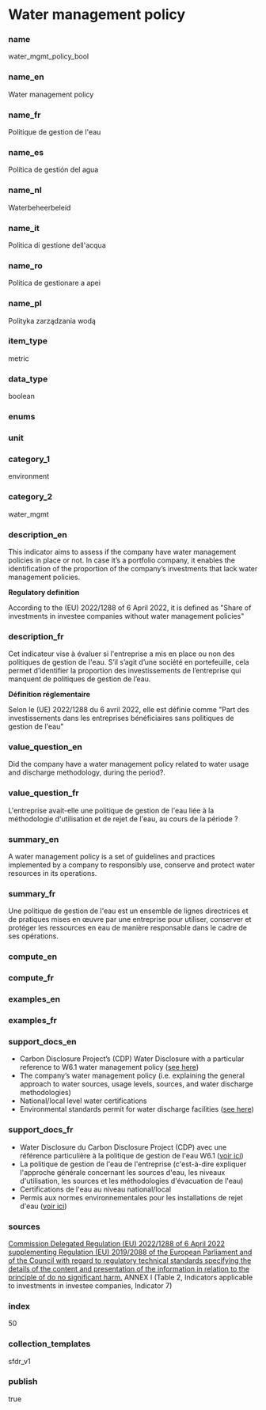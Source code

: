 # Water management policy

### name

water_mgmt_policy_bool

### name_en

Water management policy

### name_fr

Politique de gestion de l'eau

### name_es

Política de gestión del agua

### name_nl

Waterbeheerbeleid

### name_it

Politica di gestione dell'acqua

### name_ro

Politica de gestionare a apei

### name_pl

Polityka zarządzania wodą

### item_type

metric

### data_type

boolean

### enums



### unit



### category_1

environment

### category_2

water_mgmt

### description_en

This indicator aims to assess if the company have water management policies in place or not. In
case it’s a portfolio company, it enables the identification of the proportion of the company’s
investments that lack water management policies.

**Regulatory definition**

According to the (EU) 2022/1288 of 6 April 2022, it is defined as "Share of investments in
investee companies without water management policies"


### description_fr

Cet indicateur vise à évaluer si l'entreprise a mis en place ou non des politiques de gestion
de l'eau. S’il s’agit d’une société en portefeuille, cela permet d’identifier la proportion des
investissements de l’entreprise qui manquent de politiques de gestion de l’eau.

**Définition réglementaire**

Selon le (UE) 2022/1288 du 6 avril 2022, elle est définie comme "Part des investissements dans
les entreprises bénéficiaires sans politiques de gestion de l'eau"

### value_question_en

Did the company have a water management policy related to water usage and discharge methodology,
during the period?.

### value_question_fr

L'entreprise avait-elle une politique de gestion de l'eau liée à la méthodologie d'utilisation et
de rejet de l'eau, au cours de la période ?

### summary_en

A water management policy is a set of guidelines and practices implemented by a company to responsibly use, conserve and protect water resources in its operations. 

### summary_fr

Une politique de gestion de l'eau est un ensemble de lignes directrices et de pratiques mises en œuvre par une entreprise pour utiliser, conserver et protéger les ressources en eau de manière responsable dans le cadre de ses opérations.

### compute_en



### compute_fr



### examples_en


### examples_fr



### support_docs_en

- Carbon Disclosure Project’s (CDP) Water Disclosure with a particular reference to W6.1 water 
management policy ([see here](https://cdn.cdp.net/cdp-production/comfy/cms/files/files/000/008/157/original/SFDR_CDP_Mapping_June2023.pdf))
- The company’s water management policy (i.e. explaining the general approach to water sources,
usage levels, sources, and water discharge methodologies)
- National/local level water certifications 
- Environmental standards permit for water discharge facilities ([see here](https://www.gov.uk/government/publications/application-for-an-environmental-permit-part-b1-standard-facilities-permit))

### support_docs_fr

- Water Disclosure du Carbon Disclosure Project (CDP) avec une référence particulière à la
politique de gestion de l'eau W6.1 ([voir ici](https://cdn.cdp.net/cdp-production/comfy/cms/files/files/000/008/157/original/SFDR_CDP_Mapping_June2023.pdf))
- La politique de gestion de l'eau de l'entreprise (c'est-à-dire expliquer l'approche générale
concernant les sources d'eau, les niveaux d'utilisation, les sources et les méthodologies
d'évacuation de l'eau)
- Certifications de l'eau au niveau national/local
- Permis aux normes environnementales pour les installations de rejet d'eau ([voir ici](https://www.gov.uk/government/publications/application-for-an-environmental-permit-part-b1-standard-facilities-permit))

### sources

[Commission Delegated Regulation (EU) 2022/1288 of 6 April 2022 supplementing Regulation (EU) 2019/2088 of the European Parliament and of the Council with regard to regulatory technical standards specifying the details of the content and presentation of the information in relation to the principle of do no significant harm.](https://eur-lex.europa.eu/eli/reg_del/2022/1288/oj)
ANNEX I (Table 2, Indicators applicable to investments in investee companies, Indicator 7)
            
### index

50

### collection_templates

sfdr_v1

### publish

true
